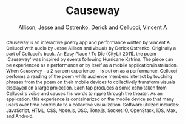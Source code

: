 --- 
title: "Causeway" 
abstract: "Causeway is an interactive poetry app and performance written by Vincent A. Cellucci with audio by Jesse Allison and visuals by Derick Ostrenko. Originally a part of Cellucci's book, An Easy Place / To Die (CityLit 2011), the poem 'Causeway' was inspired by events following Hurricane Katrina. The piece can be experienced as a performance or by itself as a mobile application/installation. When Causeway—a 2-screen experience— is put on as a performance, Cellucci performs a reading of the poem while audience members interact by touching phrases from the poem on their mobile devices to collectively transform visuals displayed on a large projection. Each tap produces a sonic echo taken from Cellucci's voice and causes his words to ripple through the theater. As an application, this experience is containerized on the mobile device so that many users over time contribute to a collective visualization. Software utilized includes: JavaScript, HTML, CSS, Node.js, OSC, Tone.js, Socket.IO, OpenStack, iOS, Max, and Android." 
address: "Atlanta, Georgia" 
author: "Allison, Jesse and Ostrenko, Derick and Cellucci, Vincent A"
webAuthor: "Jesse Allison, Derick Ostrenko, Vincent A Cellucci" 
booktitle: "Proceedings of the International Web Audio Conference" 
editor: "Freeman, Jason and Lerch, Alexander and Paradis, Matthew" 
month: "Proceedings of the International Web Audio Conference"
pages: "" 
publisher: "Georgia Tech" 
series: "WAC '16"
track: "Artwork"  
year: "2016" 
id: "2016_EA_92" 
tags: year2016
media: none 
pdflink: /_data/papers/pdf/2016/2016_92.pdf
ISSN: 2663-5844
---